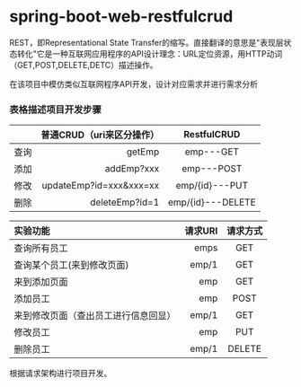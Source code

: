 # spring-boot-web-restfulcrud
REST，即Representational State Transfer的缩写。直接翻译的意思是"表现层状态转化"它是一种互联网应用程序的API设计理念：URL定位资源，用HTTP动词（GET,POST,DELETE,DETC）描述操作。

在该项目中模仿类似互联网程序API开发，设计对应需求并进行需求分析
### 表格描述项目开发步骤
|      |  普通CRUD（uri来区分操作）  | RestfulCRUD |
| :-------- | --------:| :--: |
| 查询  | getEmp   |  emp---GET   |
| 添加     |addEmp?xxx |  emp---POST  |
| 修改      | updateEmp?id=xxx&xxx=xx | emp/{id}---PUT  |
| 删除      | deleteEmp?id=1  | emp/{id}---DELETE  |

|实验功能 |请求URI| 请求方式|
| :-------- | --------:| :--: |
|查询所有员工| emps |GET|
|查询某个员工(来到修改页面)| emp/1| GET|
|来到添加页面 |emp |GET|
|添加员工| emp| POST|
|来到修改页面（查出员工进行信息回显）| emp/1| GET|
|修改员工| emp| PUT|
|删除员工 |emp/1| DELETE|

根据请求架构进行项目开发。
